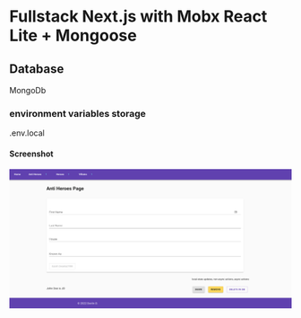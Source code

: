 # Fullstack Next.js with Mobx React Lite + Mongoose

## Database
MongoDb

### environment variables storage
.env.local

#### Screenshot
![screenshot](./screenshot.png)

